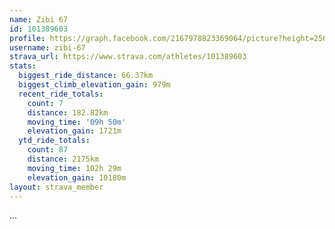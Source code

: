 ```yaml
---
name: Zibi 67
id: 101389603
profile: https://graph.facebook.com/2167978823369064/picture?height=256&width=256
username: zibi-67
strava_url: https://www.strava.com/athletes/101389603
stats:
  biggest_ride_distance: 66.37km
  biggest_climb_elevation_gain: 979m
  recent_ride_totals:
    count: 7
    distance: 182.82km
    moving_time: '09h 50m'
    elevation_gain: 1721m
  ytd_ride_totals:
    count: 87
    distance: 2175km
    moving_time: 102h 29m
    elevation_gain: 10180m
layout: strava_member
--- 
```

...
